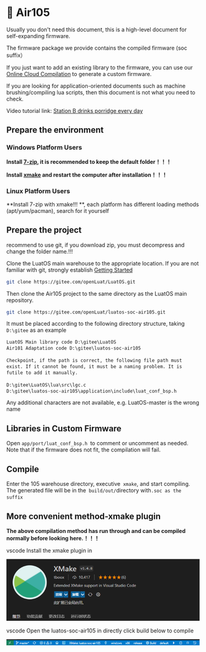 # 🚗 Air105

Usually you don't need this document, this is a high-level document for self-expanding firmware.

The firmware package we provide contains the compiled firmware (soc suffix）

If you just want to add an existing library to the firmware, you can use our [Online Cloud Compilation](Cloud_compilation.md) to generate a custom firmware.

If you are looking for application-oriented documents such as machine brushing/compiling lua scripts, then this document is not what you need to check.

Video tutorial link: [Station B drinks porridge every day](https://www.bilibili.com/video/BV1D3411p7MK?p=1)

## Prepare the environment

### Windows Platform Users

**Install [7-zip](https://www.7-zip.org/), it is recommended to keep the default folder！！！**

**Install [xmake](https://github.com/xmake-io/xmake/releases) and restart the computer after installation！！！**

### Linux Platform Users

**Install 7-zip with xmake!!! **, each platform has different loading methods (apt/yum/pacman), search for it yourself

## Prepare the project

recommend to use git, if you download zip, you must decompress and change the folder name.!!!

Clone the LuatOS main warehouse to the appropriate location. If you are not familiar with git, strongly establish [Getting Started](https://www.jianshu.com/p/db3396474b96)

```sh
git clone https://gitee.com/openLuat/LuatOS.git
```

Then clone the Air105 project to the same directory as the LuatOS main repository.

```sh
git clone https://gitee.com/openLuat/luatos-soc-air105.git
```

It must be placed according to the following directory structure, taking `D:\gitee` as an example

```
LuatOS Main library code D:\gitee\LuatOS
Air101 Adaptation code D:\gitee\luatos-soc-air105

Checkpoint, if the path is correct, the following file path must exist. If it cannot be found, it must be a naming problem. It is futile to add it manually. 

D:\gitee\LuatOS\lua\src\lgc.c
D:\gitee\luatos-soc-air105\application\include\luat_conf_bsp.h
```

Any additional characters are not available, e.g. LuatOS-master is the wrong name

## Libraries in Custom Firmware

Open `app/port/luat_conf_bsp.h `to comment or uncomment as needed. Note that if the firmware does not fit, the compilation will fail.

## Compile

Enter the 105 warehouse directory, executive` xmake`, and start compiling. The generated file will be in the` build/out/`directory with`.soc as the suffix`

<div id="xmake-record"></div>
<link rel="stylesheet" type="text/css" href="../../_static/css/asciinema-player.css"/>
<script src="../../_static/js/asciinema-player.min.js"></script>
<script>AsciinemaPlayer.create('../../_static/terminal/build_air105.cast', document.getElementById('xmake-record'),{autoPlay:true});</script>

## More convenient method-xmake plugin

**The above compilation method has run through and can be compiled normally before looking here.！！！**

vscode Install the xmake plugin in

![vscode_xmake](img/vscode_xmake.png)

vscode Open the luatos-soc-air105 in directly click build below to compile

![xmake_build](img/xmake_build.png)

